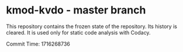 # kmod-kvdo - master branch

This repository contains the frozen state of the repository.
Its history is cleared. It is used only for static code
analysis with Codacy.

Commit Time: 1716268736